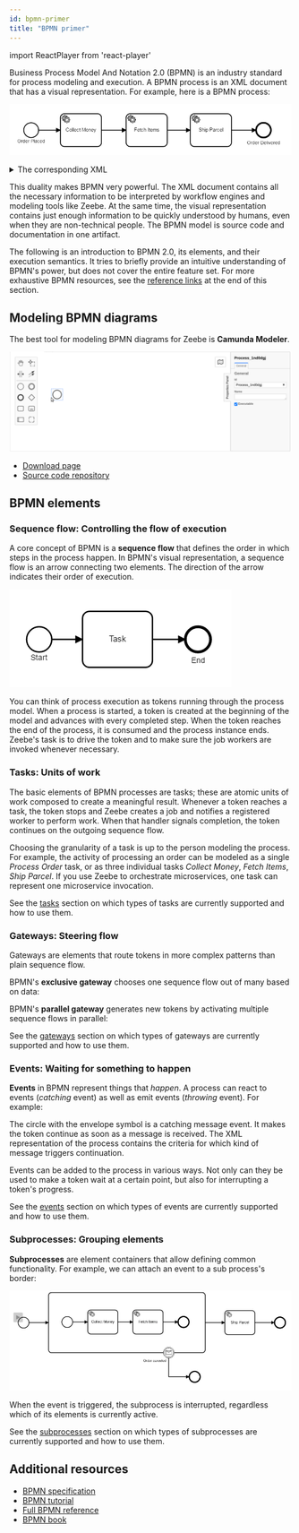 ```yaml
---
id: bpmn-primer
title: "BPMN primer"
---
```


import ReactPlayer from 'react-player'

Business Process Model And Notation 2.0 (BPMN) is an industry standard for process modeling and execution. A BPMN process is an XML document that has a visual representation. For example, here is a BPMN process:

![process](assets/process.png)

<details>
  <summary>The corresponding XML</summary>
  <p>

```xml
<?xml version="1.0" encoding="UTF-8"?>
<bpmn:definitions xmlns:bpmn="http://www.omg.org/spec/BPMN/20100524/MODEL" xmlns:bpmndi="http://www.omg.org/spec/BPMN/20100524/DI" xmlns:di="http://www.omg.org/spec/DD/20100524/DI" xmlns:dc="http://www.omg.org/spec/DD/20100524/DC" xmlns:xsi="http://www.w3.org/2001/XMLSchema-instance" xmlns:zeebe="http://camunda.org/schema/zeebe/1.0" id="Definitions_1" targetNamespace="http://bpmn.io/schema/bpmn" exporter="Camunda Modeler" exporterVersion="0.1.0">
  <bpmn:process id="Process_1" isExecutable="true">
    <bpmn:startEvent id="StartEvent_1" name="Order Placed">
      <bpmn:outgoing>SequenceFlow_1bq1azi</bpmn:outgoing>
    </bpmn:startEvent>
    <bpmn:sequenceFlow id="SequenceFlow_1bq1azi" sourceRef="StartEvent_1" targetRef="Task_1f47b9v" />
    <bpmn:sequenceFlow id="SequenceFlow_09hqjpg" sourceRef="Task_1f47b9v" targetRef="Task_1109y9g" />
    <bpmn:sequenceFlow id="SequenceFlow_1ea1mpb" sourceRef="Task_1109y9g" targetRef="Task_00moy91" />
    <bpmn:endEvent id="EndEvent_0a27csw" name="Order Delivered">
      <bpmn:incoming>SequenceFlow_0ojoaqz</bpmn:incoming>
    </bpmn:endEvent>
    <bpmn:sequenceFlow id="SequenceFlow_0ojoaqz" sourceRef="Task_00moy91" targetRef="EndEvent_0a27csw" />
    <bpmn:serviceTask id="Task_1f47b9v" name="Collect Money">
      <bpmn:extensionElements>
        <zeebe:taskDefinition type="collect-money" retries="3" />
      </bpmn:extensionElements>
      <bpmn:incoming>SequenceFlow_1bq1azi</bpmn:incoming>
      <bpmn:outgoing>SequenceFlow_09hqjpg</bpmn:outgoing>
    </bpmn:serviceTask>
    <bpmn:serviceTask id="Task_1109y9g" name="Fetch Items">
      <bpmn:extensionElements>
        <zeebe:taskDefinition type="fetch-items" retries="3" />
      </bpmn:extensionElements>
      <bpmn:incoming>SequenceFlow_09hqjpg</bpmn:incoming>
      <bpmn:outgoing>SequenceFlow_1ea1mpb</bpmn:outgoing>
    </bpmn:serviceTask>
    <bpmn:serviceTask id="Task_00moy91" name="Ship Parcel">
      <bpmn:extensionElements>
        <zeebe:taskDefinition type="ship-parcel" retries="3" />
      </bpmn:extensionElements>
      <bpmn:incoming>SequenceFlow_1ea1mpb</bpmn:incoming>
      <bpmn:outgoing>SequenceFlow_0ojoaqz</bpmn:outgoing>
    </bpmn:serviceTask>
  </bpmn:process>
  <bpmndi:BPMNDiagram id="BPMNDiagram_1">
    <bpmndi:BPMNPlane id="BPMNPlane_1" bpmnElement="Process_1">
      <bpmndi:BPMNShape id="_BPMNShape_StartEvent_2" bpmnElement="StartEvent_1">
        <dc:Bounds x="191" y="102" width="36" height="36" />
        <bpmndi:BPMNLabel>
          <dc:Bounds x="175" y="138" width="68" height="12" />
        </bpmndi:BPMNLabel>
      </bpmndi:BPMNShape>
      <bpmndi:BPMNEdge id="SequenceFlow_1bq1azi_di" bpmnElement="SequenceFlow_1bq1azi">
        <di:waypoint xsi:type="dc:Point" x="227" y="120" />
        <di:waypoint xsi:type="dc:Point" x="280" y="120" />
        <bpmndi:BPMNLabel>
          <dc:Bounds x="253.5" y="99" width="0" height="12" />
        </bpmndi:BPMNLabel>
      </bpmndi:BPMNEdge>
      <bpmndi:BPMNEdge id="SequenceFlow_09hqjpg_di" bpmnElement="SequenceFlow_09hqjpg">
        <di:waypoint xsi:type="dc:Point" x="380" y="120" />
        <di:waypoint xsi:type="dc:Point" x="440" y="120" />
        <bpmndi:BPMNLabel>
          <dc:Bounds x="410" y="99" width="0" height="12" />
        </bpmndi:BPMNLabel>
      </bpmndi:BPMNEdge>
      <bpmndi:BPMNEdge id="SequenceFlow_1ea1mpb_di" bpmnElement="SequenceFlow_1ea1mpb">
        <di:waypoint xsi:type="dc:Point" x="540" y="120" />
        <di:waypoint xsi:type="dc:Point" x="596" y="120" />
        <bpmndi:BPMNLabel>
          <dc:Bounds x="568" y="99" width="0" height="12" />
        </bpmndi:BPMNLabel>
      </bpmndi:BPMNEdge>
      <bpmndi:BPMNShape id="EndEvent_0a27csw_di" bpmnElement="EndEvent_0a27csw">
        <dc:Bounds x="756" y="102" width="36" height="36" />
        <bpmndi:BPMNLabel>
          <dc:Bounds x="734" y="142" width="81" height="12" />
        </bpmndi:BPMNLabel>
      </bpmndi:BPMNShape>
      <bpmndi:BPMNEdge id="SequenceFlow_0ojoaqz_di" bpmnElement="SequenceFlow_0ojoaqz">
        <di:waypoint xsi:type="dc:Point" x="696" y="120" />
        <di:waypoint xsi:type="dc:Point" x="756" y="120" />
        <bpmndi:BPMNLabel>
          <dc:Bounds x="726" y="99" width="0" height="12" />
        </bpmndi:BPMNLabel>
      </bpmndi:BPMNEdge>
      <bpmndi:BPMNShape id="ServiceTask_0lao700_di" bpmnElement="Task_1f47b9v">
        <dc:Bounds x="280" y="80" width="100" height="80" />
      </bpmndi:BPMNShape>
      <bpmndi:BPMNShape id="ServiceTask_0eetpqx_di" bpmnElement="Task_1109y9g">
        <dc:Bounds x="440" y="80" width="100" height="80" />
      </bpmndi:BPMNShape>
      <bpmndi:BPMNShape id="ServiceTask_09won99_di" bpmnElement="Task_00moy91">
        <dc:Bounds x="596" y="80" width="100" height="80" />
      </bpmndi:BPMNShape>
    </bpmndi:BPMNPlane>
  </bpmndi:BPMNDiagram>
</bpmn:definitions>
```

  </p>
</details>

This duality makes BPMN very powerful. The XML document contains all the necessary information to be interpreted by workflow engines and modeling tools like Zeebe. At the same time, the visual representation contains just enough information to be quickly understood by humans, even when they are non-technical people. The BPMN model is source code and documentation in one artifact.

The following is an introduction to BPMN 2.0, its elements, and their execution semantics. It tries to briefly provide an intuitive understanding of BPMN's power, but does not cover the entire feature set. For more exhaustive BPMN resources, see the [reference links](#additional-resources) at the end of this section.

## Modeling BPMN diagrams

The best tool for modeling BPMN diagrams for Zeebe is **Camunda Modeler**.

![overview](./assets/modeler.gif)

- [Download page](https://camunda.com/download/modeler/)
- [Source code repository](https://github.com/camunda/camunda-modeler)

## BPMN elements

### Sequence flow: Controlling the flow of execution

A core concept of BPMN is a **sequence flow** that defines the order in which steps in the process happen. In BPMN's visual representation, a sequence flow is an arrow connecting two elements. The direction of the arrow indicates their order of execution.

![sequence flow](./assets/sequenceflow.png)

You can think of process execution as tokens running through the process model. When a process is started, a token is created at the beginning of the model and advances with every completed step. When the token reaches the end of the process, it is consumed and the process instance ends. Zeebe's task is to drive the token and to make sure the job workers are invoked whenever necessary.

<center>
<ReactPlayer
playing
loop
playsinline
height="200px"
url={[
{src: '/videos/sequenceflow.mp4', type: 'video/mp4'}
]}
/>
</center>

### Tasks: Units of work

The basic elements of BPMN processes are tasks; these are atomic units of work composed to create a meaningful result. Whenever a token reaches a task, the token stops and Zeebe creates a job and notifies a registered worker to perform work. When that handler signals completion, the token continues on the outgoing sequence flow.

<center>
<ReactPlayer
playing
loop
playsinline
height="300px"
url={[
{src: '/videos/tasks.mp4', type: 'video/mp4'}
]}
/>
</center>

Choosing the granularity of a task is up to the person modeling the process. For example, the activity of processing an order can be modeled as a single _Process Order_ task, or as three individual tasks _Collect Money_, _Fetch Items_, _Ship Parcel_. If you use Zeebe to orchestrate microservices, one task can represent one microservice invocation.

See the [tasks](tasks.md) section on which types of tasks are currently supported and how to use them.

### Gateways: Steering flow

Gateways are elements that route tokens in more complex patterns than plain sequence flow.

BPMN's **exclusive gateway** chooses one sequence flow out of many based on data:

<center>
<ReactPlayer
playing
loop
playsinline
height="300px"
url={[
{src: '/videos/exclusive-gw.mp4', type: 'video/mp4'}
]}
/>
</center>

BPMN's **parallel gateway** generates new tokens by activating multiple sequence flows in parallel:

<center>
<ReactPlayer
playing
loop
playsinline
height="300px"
url={[
{src: '/videos/parallel-gw.mp4', type: 'video/mp4'}
]}
/>
</center>

See the [gateways](gateways.md) section on which types of gateways are currently supported and how to use them.

### Events: Waiting for something to happen

**Events** in BPMN represent things that _happen_. A process can react to events (_catching_ event) as well as emit events (_throwing_ event). For example:

<center>
<ReactPlayer
playing
loop
playsinline
height="300px"
url={[
{src: '/videos/catch-event.mp4', type: 'video/mp4'}
]}
/>
</center>

The circle with the envelope symbol is a catching message event. It makes the token continue as soon as a message is received. The XML representation of the process contains the criteria for which kind of message triggers continuation.

Events can be added to the process in various ways. Not only can they be used to make a token wait at a certain point, but also for interrupting a token's progress.

See the [events](events.md) section on which types of events are currently supported and how to use them.

### Subprocesses: Grouping elements

**Subprocesses** are element containers that allow defining common functionality. For example, we can attach an event to a sub process's border:

![payload](./assets/sub-process.gif)

When the event is triggered, the subprocess is interrupted, regardless which of its elements is currently active.

See the [subprocesses](subprocesses.md) section on which types of subprocesses are currently supported and how to use them.

## Additional resources

- [BPMN specification](http://www.bpmn.org/)
- [BPMN tutorial](https://camunda.com/bpmn/)
- [Full BPMN reference](https://camunda.com/bpmn/reference/)
- [BPMN book](https://www.amazon.com/dp/1086302095/)
